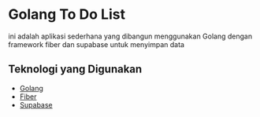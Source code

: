 # Golang To Do List

ini adalah aplikasi sederhana yang dibangun menggunakan Golang dengan framework fiber dan supabase untuk menyimpan data

## Teknologi yang Digunakan

- [Golang](https://golang.org/)
- [Fiber](https://gofiber.io/)
- [Supabase](https://supabase.io/)
